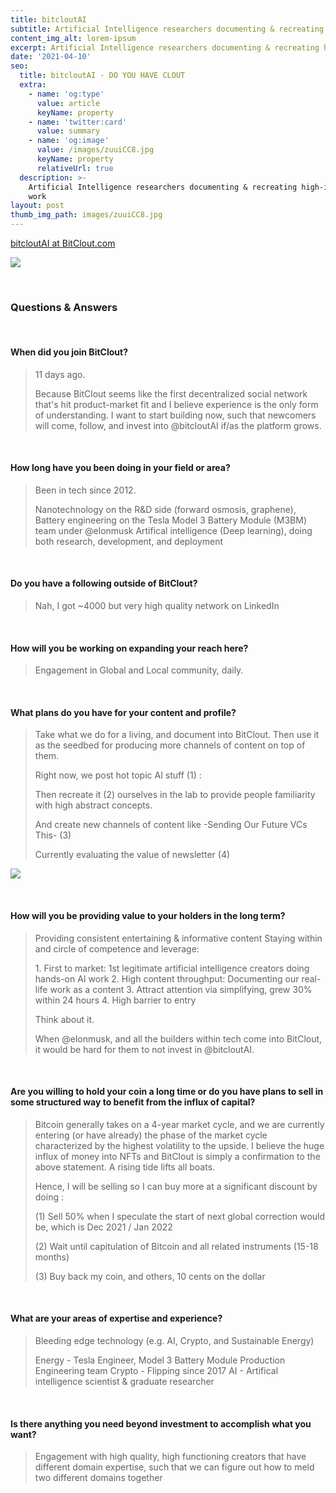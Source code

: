 ```yaml
---
title: bitcloutAI
subtitle: Artificial Intelligence researchers documenting & recreating high-impact work
content_img_alt: lorem-ipsum
excerpt: Artificial Intelligence researchers documenting & recreating high-impact work
date: '2021-04-10'
seo:
  title: bitcloutAI - DO YOU HAVE CLOUT
  extra:
    - name: 'og:type'
      value: article
      keyName: property
    - name: 'twitter:card'
      value: summary
    - name: 'og:image'
      value: /images/zuuiCC8.jpg
      keyName: property
      relativeUrl: true
  description: >-
    Artificial Intelligence researchers documenting & recreating high-impact
    work
layout: post
thumb_img_path: images/zuuiCC8.jpg
---
```

[bitcloutAI at BitClout.com](https://bitclout.com/u/bitcloutai)

![](/images/zuuiCC8.jpg)

<br>

### Questions & Answers

<br>

#### When did you join BitClout?

> 11 days ago.
>
> Because BitClout seems like the first decentralized social network that's hit product-market fit and I believe experience is the only form of understanding. I want to start building now, such that newcomers will come, follow, and invest into @bitcloutAI if/as the platform grows.

<br>

#### How long have you been doing in your field or area?

> Been in tech since 2012.
>
> Nanotechnology on the R\&D side (forward osmosis, graphene),
> Battery engineering on the Tesla Model 3 Battery Module (M3BM) team under @elonmusk
> Artifical intelligence (Deep learning), doing both research, development, and deployment

<br>

#### Do you have a following outside of BitClout?

> Nah, I got ~4000 but very high quality network on LinkedIn

<br>

#### How will you be working on expanding your reach here?

> Engagement in Global and Local community, daily.

<br>

#### What plans do you have for your content and profile?

> Take what we do for a living, and document into BitClout. Then use it as the seedbed for producing more channels of content on top of them.
>
> Right now, we post hot topic AI stuff (1) :
>
> Then recreate it (2) ourselves in the lab to provide people familiarity with high abstract concepts.
>
> And create new channels of content like -Sending Our Future VCs This- (3)
>
> Currently evaluating the value of newsletter (4)

![](/images/HRDA1aH.png)

<br>

#### How will you be providing value to your holders in the long term?

> Providing consistent entertaining & informative content
> Staying within and circle of competence and leverage:
>
> 1\. First to market: 1st legitimate artificial intelligence creators doing hands-on AI work
> 2\. High content throughput: Documenting our real-life work as a content
> 3\. Attract attention via simplifying, grew 30% within 24 hours
> 4\. High barrier to entry
>
> Think about it.
>
> When @elonmusk, and all the builders within tech come into BitClout, it would be hard for them to not invest in @bitcloutAI.

<br>

#### Are you willing to hold your coin a long time or do you have plans to sell in some structured way to benefit from the influx of capital?

> Bitcoin generally takes on a 4-year market cycle, and we are currently entering (or have already) the phase of the market cycle characterized by the highest volatility to the upside. I believe the huge influx of money into NFTs and BitClout is simply a confirmation to the above statement. A rising tide lifts all boats.
>
> Hence, I will be selling so I can buy more at a significant discount by doing :
>
> (1) Sell 50% when I speculate the start of next global correction would be, which is Dec 2021 / Jan 2022
>
> (2) Wait until capitulation of Bitcoin and all related instruments (15-18 months)
>
> (3) Buy back my coin, and others, 10 cents on the dollar

<br>

#### What are your areas of expertise and experience?

> Bleeding edge technology (e.g. AI, Crypto, and Sustainable Energy)
>
> Energy - Tesla Engineer, Model 3 Battery Module Production Engineering team
> Crypto - Flipping since 2017
> AI - Artifical intelligence scientist  & graduate researcher

<br>

#### Is there anything you need beyond investment to accomplish what you want?

> Engagement with high quality, high functioning creators that have different domain expertise, such that we can figure out how to meld two different domains together
